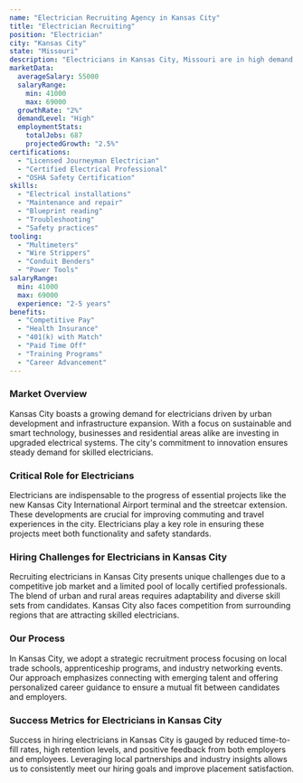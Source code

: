 ```yaml
---
name: "Electrician Recruiting Agency in Kansas City"
title: "Electrician Recruiting"
position: "Electrician"
city: "Kansas City"
state: "Missouri"
description: "Electricians in Kansas City, Missouri are in high demand due to the city's growing infrastructure and development projects."
marketData:
  averageSalary: 55000
  salaryRange:
    min: 41000
    max: 69000
  growthRate: "2%"
  demandLevel: "High"
  employmentStats:
    totalJobs: 687
    projectedGrowth: "2.5%"
certifications:
  - "Licensed Journeyman Electrician"
  - "Certified Electrical Professional"
  - "OSHA Safety Certification"
skills:
  - "Electrical installations"
  - "Maintenance and repair"
  - "Blueprint reading"
  - "Troubleshooting"
  - "Safety practices"
tooling:
  - "Multimeters"
  - "Wire Strippers"
  - "Conduit Benders"
  - "Power Tools"
salaryRange:
  min: 41000
  max: 69000
  experience: "2-5 years"
benefits:
  - "Competitive Pay"
  - "Health Insurance"
  - "401(k) with Match"
  - "Paid Time Off"
  - "Training Programs"
  - "Career Advancement"
---
```


### Market Overview
Kansas City boasts a growing demand for electricians driven by urban development and infrastructure expansion. With a focus on sustainable and smart technology, businesses and residential areas alike are investing in upgraded electrical systems. The city's commitment to innovation ensures steady demand for skilled electricians.

### Critical Role for Electricians
Electricians are indispensable to the progress of essential projects like the new Kansas City International Airport terminal and the streetcar extension. These developments are crucial for improving commuting and travel experiences in the city. Electricians play a key role in ensuring these projects meet both functionality and safety standards.

### Hiring Challenges for Electricians in Kansas City
Recruiting electricians in Kansas City presents unique challenges due to a competitive job market and a limited pool of locally certified professionals. The blend of urban and rural areas requires adaptability and diverse skill sets from candidates. Kansas City also faces competition from surrounding regions that are attracting skilled electricians.

### Our Process
In Kansas City, we adopt a strategic recruitment process focusing on local trade schools, apprenticeship programs, and industry networking events. Our approach emphasizes connecting with emerging talent and offering personalized career guidance to ensure a mutual fit between candidates and employers.

### Success Metrics for Electricians in Kansas City
Success in hiring electricians in Kansas City is gauged by reduced time-to-fill rates, high retention levels, and positive feedback from both employers and employees. Leveraging local partnerships and industry insights allows us to consistently meet our hiring goals and improve placement satisfaction.